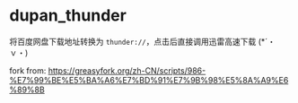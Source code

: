 dupan_thunder
=============

将百度网盘下载地址转换为 `thunder://`，点击后直接调用迅雷高速下载 (*´・ｖ・)

fork from: https://greasyfork.org/zh-CN/scripts/986-%E7%99%BE%E5%BA%A6%E7%BD%91%E7%9B%98%E5%8A%A9%E6%89%8B

